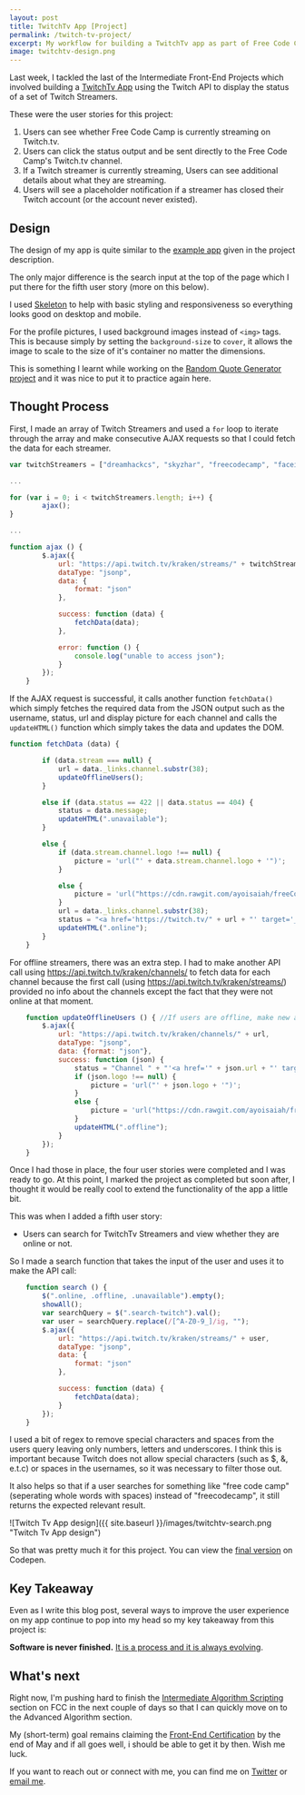 ```yaml
---
layout: post
title: TwitchTv App [Project]
permalink: /twitch-tv-project/
excerpt: My workflow for building a TwitchTv app as part of Free Code Camp's curriculum
image: twitchtv-design.png
---
```


Last week, I tackled the last of the Intermediate Front-End Projects which involved building a [TwitchTv App](https://www.freecodecamp.com/challenges/use-the-twitchtv-json-api) using the Twitch API to display the status of a set of Twitch Streamers.

These were the user stories for this project:

1. ​Users can see whether Free Code Camp is currently streaming on Twitch.tv.
2. ​Users can click the status output and be sent directly to the Free Code Camp's Twitch.tv channel.
3. ​If a Twitch streamer is currently streaming, Users can see additional details about what they are streaming.
4. ​Users will see a placeholder notification if a streamer has closed their Twitch account (or the account never existed).

## Design

The design of my app is quite similar to the [example app](https://codepen.io/FreeCodeCamp/full/Myvqmo/) given in the project description.

The only major difference is the search input at the top of the page which I put there for the fifth user story (more on this below).

I used [Skeleton](http://getskeleton.com/) to help with basic styling and responsiveness so everything looks good on desktop and mobile.

For the profile pictures, I used background images instead of `<img>` tags. This is because simply by setting the `background-size` to `cover`, it allows the image to scale to the size of it's container no matter the dimensions. 

This is something I learnt while working on the [Random Quote Generator project](http://ayoisaiah.com/random-quote-generator/) and it was nice to put it to practice again here.

## Thought Process

First, I made an array of Twitch Streamers and used a `for` loop to iterate through the array and make consecutive AJAX requests so that I could fetch the data for each streamer. 

```javascript
var twitchStreamers = ["dreamhackcs", "skyzhar", "freecodecamp", "faceittv", "comster404", "brunofin", "terakilobyte", "robotcaleb", "sheevergaming", "esl_sc2", "ogamingsc2", "jacksofamerica"];

...

for (var i = 0; i < twitchStreamers.length; i++) {
		ajax();
}

...

function ajax () {
		$.ajax({
			url: "https://api.twitch.tv/kraken/streams/" + twitchStreamers[i] + "?callback=?",
			dataType: "jsonp",
			data: {
				format: "json"
			},

			success: function (data) {
				fetchData(data);
			},

			error: function () {
				console.log("unable to access json");
			}
		});
	}
```

If the AJAX request is successful, it calls another function `fetchData()` which simply fetches the required data from the JSON output such as the username, status, url and display picture for each channel and calls the `updateHTML()` function which simply takes the data and updates the DOM. 

```javascript
function fetchData (data) {

		if (data.stream === null) {
			url = data._links.channel.substr(38);
			updateOfflineUsers();
		}

		else if (data.status == 422 || data.status == 404) {
			status = data.message;
			updateHTML(".unavailable");
	 	}

		else {
			if (data.stream.channel.logo !== null) {
				picture = 'url("' + data.stream.channel.logo + '")';
			}

			else {
				picture = 'url("https://cdn.rawgit.com/ayoisaiah/freeCodeCamp/master/twitch/images/placeholder-2.jpg")';
			}
			url = data._links.channel.substr(38);
			status = "<a href='https://twitch.tv/" + url + "' target='_blank'" + "'>" + data.stream.channel.display_name +  "</a>" + " is currently streaming " + data.stream.game;
			updateHTML(".online");
		}
	}
```

For offline streamers, there was an extra step. I had to make another API call using https://api.twitch.tv/kraken/channels/ to fetch data for each channel because the first call (using https://api.twitch.tv/kraken/streams/) provided no info about the channels except the fact that they were not online at that moment.

```javascript
	function updateOfflineUsers () { //If users are offline, make new ajax request to find user info
		$.ajax({
			url: "https://api.twitch.tv/kraken/channels/" + url,
			dataType: "jsonp",
			data: {format: "json"},
			success: function (json) {
				status = "Channel " + "'<a href='" + json.url + "' target='_blank'" + "'>" + json.display_name + "</a>'" + " is currently offline";
				if (json.logo !== null) {
					picture = 'url("' + json.logo + '")';
				}
				else {
					picture = 'url("https://cdn.rawgit.com/ayoisaiah/freeCodeCamp/master/twitch/images/placeholder-2.jpg")';
				}
				updateHTML(".offline");
			}
		});
	}
```
Once I had those in place, the four user stories were completed and I was ready to go. At this point, I marked the project as completed but soon after, I thought it  would be really cool to extend the functionality of the app a little bit.

This was when I added a fifth user story:

- Users can search for TwitchTv Streamers and view whether they are online or not.

So I made a search function that takes the input of the user and uses it to make the API call:

```javascript
	function search () {
		$(".online, .offline, .unavailable").empty();
		showAll();	
		var searchQuery = $(".search-twitch").val();
		var user = searchQuery.replace(/[^A-Z0-9_]/ig, "");
		$.ajax({
			url: "https://api.twitch.tv/kraken/streams/" + user,
			dataType: "jsonp",
			data: {
				format: "json"
			},

			success: function (data) {
				fetchData(data);					
			}
		});
	}
```
I used a bit of regex to remove special characters and spaces from the users query leaving only numbers, letters and underscores. I think this is important because Twitch does not allow special characters (such as $, &, e.t.c) or spaces in the usernames, so it was necessary to filter those out.

It also helps so that if a user searches for something like "free code camp" (seperating whole words with spaces) instead of "freecodecamp", it still returns the expected relevant result.

![Twitch Tv App design]({{ site.baseurl }}/images/twitchtv-search.png  "Twitch Tv App design")

So that was pretty much it for this project. You can view the [final version](http://codepen.io/ayoisaiah/full/MyGjpz/) on Codepen.

## Key Takeaway

Even as I write this blog post, several ways to improve the user experience on my app continue to pop into my head so my key takeaway from this project is:

**Software is never finished.** [It is a process and it is always evolving](http://scripting.com/davenet/1995/09/03/wemakeshittysoftware.html).

## What's next

Right now, I'm pushing hard to finish the [Intermediate Algorithm Scripting](https://www.freecodecamp.com/map-aside#nested-collapseIntermediateAlgorithmScripting) section on FCC in the next couple of days so that I can quickly move on to the Advanced Algorithm section.

My (short-term) goal remains claiming the [Front-End Certification](http://www.freecodecamp.com/challenges/claim-your-front-end-development-certificate) by the end of May and if all goes well, i should be able to get it by then. Wish me luck.

If you want to reach out or connect with me, you can find me on [Twitter](https://twitter.com/ayisaiah) or [email me](mailto:sudo@ayoisaiah.com).